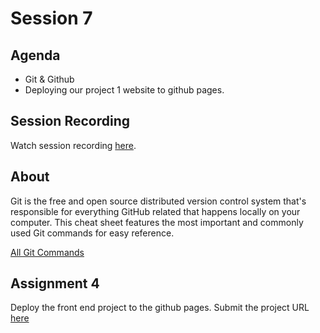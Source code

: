 # Session 7

## Agenda

- Git & Github
- Deploying our project 1 website to github pages.

## Session Recording

Watch session recording [here](https://drive.google.com/file/d/1UTvQ8MK9rNkP7w70MUSsozQPLKFBOZUp/view?usp=sharing).

## About

Git is the free and open source distributed version control system that's responsible for everything GitHub related that happens locally on your computer. This cheat sheet features the most important and commonly used Git commands for easy reference.

[All Git Commands](https://education.github.com/git-cheat-sheet-education.pdf)

## Assignment 4

Deploy the front end project to the github pages.
Submit the project URL [here](https://forms.gle/y9ExE52NFH5TQjLd7)
